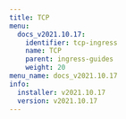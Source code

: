 ```yaml
---
title: TCP
menu:
  docs_v2021.10.17:
    identifier: tcp-ingress
    name: TCP
    parent: ingress-guides
    weight: 20
menu_name: docs_v2021.10.17
info:
  installer: v2021.10.17
  version: v2021.10.17
---
```


